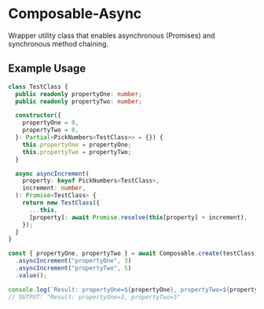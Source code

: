 # Composable-Async

Wrapper utility class that enables asynchronous (Promises) and synchronous
method chaining.

## Example Usage

```typescript
class TestClass {
  public readonly propertyOne: number;
  public readonly propertyTwo: number;

  constructor({
    propertyOne = 0,
    propertyTwo = 0,
  }: Partial<PickNumbers<TestClass>> = {}) {
    this.propertyOne = propertyOne;
    this.propertyTwo = propertyTwo;
  }

  async asyncIncrement(
    property: keyof PickNumbers<TestClass>,
    increment: number,
  ): Promise<TestClass> {
    return new TestClass({
      ...this,
      [property]: await Promise.resolve(this[property] + increment),
    });
  }
}

const { propertyOne, propertyTwo } = await Composable.create(testClass)
  .asyncIncrement("propertyOne", 3)
  .asyncIncrement("propertyTwo", 5)
  .value();

console.log(`Result: propertyOne=${propertyOne}, propertyTwo=${propertyTwo}`);
// OUTPUT: "Result: propertyOne=3, propertyTwo=5"
```
